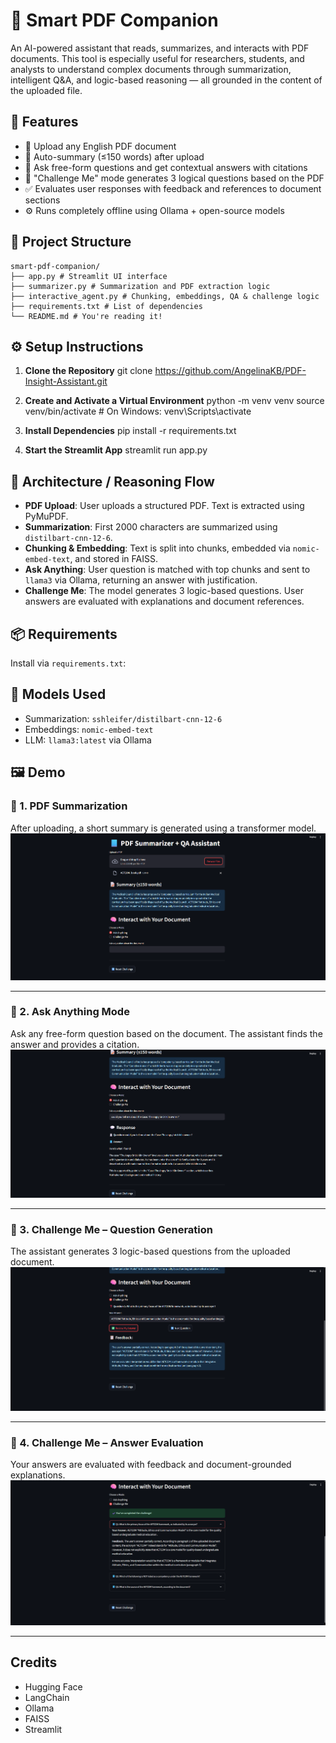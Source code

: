 # 📘 Smart PDF Companion

An AI-powered assistant that reads, summarizes, and interacts with PDF documents. This tool is especially useful for researchers, students, and analysts to understand complex documents through summarization, intelligent Q&A, and logic-based reasoning — all grounded in the content of the uploaded file.

## 🚀 Features

- 📄 Upload any English PDF document  
- 📝 Auto-summary (≤150 words) after upload  
- 💬 Ask free-form questions and get contextual answers with citations  
- 🧠 "Challenge Me" mode generates 3 logical questions based on the PDF  
- ✅ Evaluates user responses with feedback and references to document sections  
- ⚙️ Runs completely offline using Ollama + open-source models  

## 📁 Project Structure
```
smart-pdf-companion/
├── app.py # Streamlit UI interface
├── summarizer.py # Summarization and PDF extraction logic
├── interactive_agent.py # Chunking, embeddings, QA & challenge logic
├── requirements.txt # List of dependencies
└── README.md # You're reading it!
```
## ⚙️ Setup Instructions

1. **Clone the Repository**
git clone https://github.com/AngelinaKB/PDF-Insight-Assistant.git

2. **Create and Activate a Virtual Environment**
python -m venv venv
source venv/bin/activate # On Windows: venv\Scripts\activate

3. **Install Dependencies**
pip install -r requirements.txt

4. **Start the Streamlit App**
streamlit run app.py


## 🧠 Architecture / Reasoning Flow

- **PDF Upload**: User uploads a structured PDF. Text is extracted using PyMuPDF.
- **Summarization**: First 2000 characters are summarized using `distilbart-cnn-12-6`.
- **Chunking & Embedding**: Text is split into chunks, embedded via `nomic-embed-text`, and stored in FAISS.
- **Ask Anything**: User question is matched with top chunks and sent to `llama3` via Ollama, returning an answer with justification.
- **Challenge Me**: The model generates 3 logic-based questions. User answers are evaluated with explanations and document references.


## 📦 Requirements

Install via `requirements.txt`:


## 🤖 Models Used

- Summarization: `sshleifer/distilbart-cnn-12-6`  
- Embeddings: `nomic-embed-text`  
- LLM: `llama3:latest` via Ollama  
## 🖼️ Demo

### 🔹 1. PDF Summarization
After uploading, a short summary is generated using a transformer model.
![PDF Summarizer Demo](demo/1_Pdf_summarizer.png)

---

### 🔹 2. Ask Anything Mode
Ask any free-form question based on the document. The assistant finds the answer and provides a citation.
![Ask Me Anything](demo/2_Ask_me_anything.png)

---

### 🔹 3. Challenge Me – Question Generation
The assistant generates 3 logic-based questions from the uploaded document.
![Challenge Me Questions](demo/3_Challenge_Me_Questions.png)

---

### 🔹 4. Challenge Me – Answer Evaluation
Your answers are evaluated with feedback and document-grounded explanations.
![Challenge Me Results](demo/4_Challenge_Me_Results.png)

---

## Credits

- Hugging Face  
- LangChain  
- Ollama  
- FAISS  
- Streamlit  


